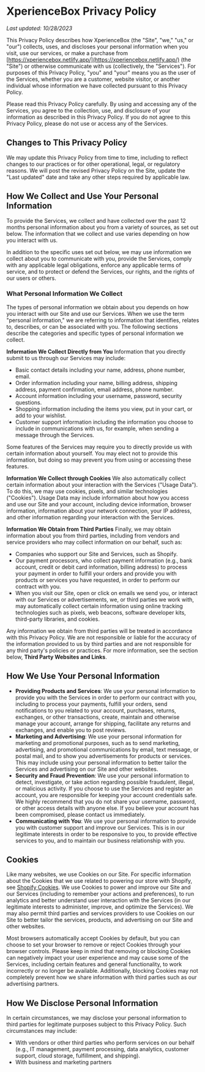 # XperienceBox Privacy Policy
*Last updated: 10/28/2023*

This Privacy Policy describes how XperienceBox (the "Site", "we," "us," or "our") collects, uses, and discloses your personal information when you visit, use our services, or make a purchase from [https://xperiencebox.netlify.app/](https://xperiencebox.netlify.app/) (the "Site") or otherwise communicate with us (collectively, the "Services"). For purposes of this Privacy Policy, "you" and "your" means you as the user of the Services, whether you are a customer, website visitor, or another individual whose information we have collected pursuant to this Privacy Policy.

Please read this Privacy Policy carefully. By using and accessing any of the Services, you agree to the collection, use, and disclosure of your information as described in this Privacy Policy. If you do not agree to this Privacy Policy, please do not use or access any of the Services.

## Changes to This Privacy Policy
We may update this Privacy Policy from time to time, including to reflect changes to our practices or for other operational, legal, or regulatory reasons. We will post the revised Privacy Policy on the Site, update the "Last updated" date and take any other steps required by applicable law.

## How We Collect and Use Your Personal Information
To provide the Services, we collect and have collected over the past 12 months personal information about you from a variety of sources, as set out below. The information that we collect and use varies depending on how you interact with us.

In addition to the specific uses set out below, we may use information we collect about you to communicate with you, provide the Services, comply with any applicable legal obligations, enforce any applicable terms of service, and to protect or defend the Services, our rights, and the rights of our users or others.

### What Personal Information We Collect
The types of personal information we obtain about you depends on how you interact with our Site and use our Services. When we use the term "personal information," we are referring to information that identifies, relates to, describes, or can be associated with you. The following sections describe the categories and specific types of personal information we collect.

**Information We Collect Directly from You**
Information that you directly submit to us through our Services may include:

- Basic contact details including your name, address, phone number, email.
- Order information including your name, billing address, shipping address, payment confirmation, email address, phone number.
- Account information including your username, password, security questions.
- Shopping information including the items you view, put in your cart, or add to your wishlist.
- Customer support information including the information you choose to include in communications with us, for example, when sending a message through the Services.

Some features of the Services may require you to directly provide us with certain information about yourself. You may elect not to provide this information, but doing so may prevent you from using or accessing these features.

**Information We Collect through Cookies**
We also automatically collect certain information about your interaction with the Services ("Usage Data"). To do this, we may use cookies, pixels, and similar technologies ("Cookies"). Usage Data may include information about how you access and use our Site and your account, including device information, browser information, information about your network connection, your IP address, and other information regarding your interaction with the Services.

**Information We Obtain from Third Parties**
Finally, we may obtain information about you from third parties, including from vendors and service providers who may collect information on our behalf, such as:

- Companies who support our Site and Services, such as Shopify.
- Our payment processors, who collect payment information (e.g., bank account, credit or debit card information, billing address) to process your payment in order to fulfill your orders and provide you with products or services you have requested, in order to perform our contract with you.
- When you visit our Site, open or click on emails we send you, or interact with our Services or advertisements, we, or third parties we work with, may automatically collect certain information using online tracking technologies such as pixels, web beacons, software developer kits, third-party libraries, and cookies.

Any information we obtain from third parties will be treated in accordance with this Privacy Policy. We are not responsible or liable for the accuracy of the information provided to us by third parties and are not responsible for any third party's policies or practices. For more information, see the section below, **Third Party Websites and Links**.

## How We Use Your Personal Information
- **Providing Products and Services**: We use your personal information to provide you with the Services in order to perform our contract with you, including to process your payments, fulfill your orders, send notifications to you related to your account, purchases, returns, exchanges, or other transactions, create, maintain and otherwise manage your account, arrange for shipping, facilitate any returns and exchanges, and enable you to post reviews.
- **Marketing and Advertising**: We use your personal information for marketing and promotional purposes, such as to send marketing, advertising, and promotional communications by email, text message, or postal mail, and to show you advertisements for products or services. This may include using your personal information to better tailor the Services and advertising on our Site and other websites.
- **Security and Fraud Prevention**: We use your personal information to detect, investigate, or take action regarding possible fraudulent, illegal, or malicious activity. If you choose to use the Services and register an account, you are responsible for keeping your account credentials safe. We highly recommend that you do not share your username, password, or other access details with anyone else. If you believe your account has been compromised, please contact us immediately.
- **Communicating with You**: We use your personal information to provide you with customer support and improve our Services. This is in our legitimate interests in order to be responsive to you, to provide effective services to you, and to maintain our business relationship with you.

## Cookies
Like many websites, we use Cookies on our Site. For specific information about the Cookies that we use related to powering our store with Shopify, see [Shopify Cookies](https://www.shopify.com/legal/cookies). We use Cookies to power and improve our Site and our Services (including to remember your actions and preferences), to run analytics and better understand user interaction with the Services (in our legitimate interests to administer, improve, and optimize the Services). We may also permit third parties and services providers to use Cookies on our Site to better tailor the services, products, and advertising on our Site and other websites.

Most browsers automatically accept Cookies by default, but you can choose to set your browser to remove or reject Cookies through your browser controls. Please keep in mind that removing or blocking Cookies can negatively impact your user experience and may cause some of the Services, including certain features and general functionality, to work incorrectly or no longer be available. Additionally, blocking Cookies may not completely prevent how we share information with third parties such as our advertising partners.

## How We Disclose Personal Information
In certain circumstances, we may disclose your personal information to third parties for legitimate purposes subject to this Privacy Policy. Such circumstances may include:

- With vendors or other third parties who perform services on our behalf (e.g., IT management, payment processing, data analytics, customer support, cloud storage, fulfillment, and shipping).
- With business and marketing partners

